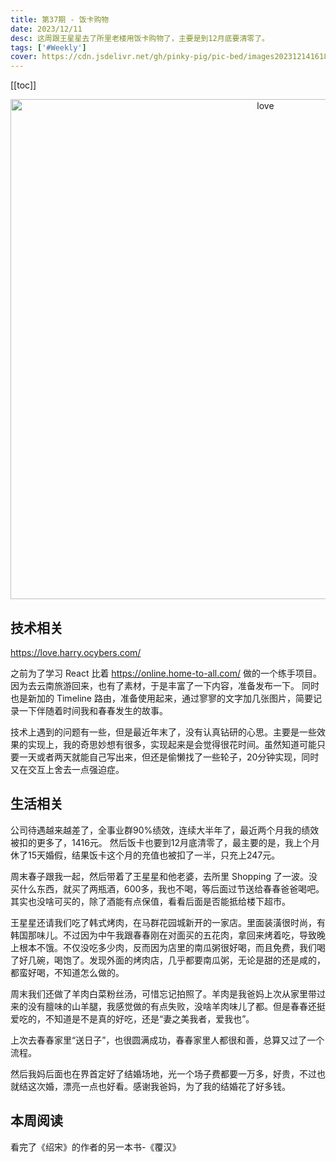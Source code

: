 ```yaml
---
title: 第37期 - 饭卡购物
date: 2023/12/11
desc: 这周跟王星星去了所里老楼用饭卡购物了，主要是到12月底要清零了。
tags: ['#Weekly']
cover: https://cdn.jsdelivr.net/gh/pinky-pig/pic-bed/images20231214161837.png
---
```


[[toc]]

<p align="center">
  <img alt="love" src="https://cdn.jsdelivr.net/gh/pinky-pig/pic-bed/images20231214161837.png" width=800 />
</p>

## 技术相关

<https://love.harry.ocybers.com/>

之前为了学习 React 比着 <https://online.home-to-all.com/> 做的一个练手项目。
因为去云南旅游回来，也有了素材，于是丰富了一下内容，准备发布一下。
同时也是新加的 Timeline 路由，准备使用起来，通过寥寥的文字加几张图片，简要记录一下伴随着时间我和春春发生的故事。

技术上遇到的问题有一些，但是最近年末了，没有认真钻研的心思。主要是一些效果的实现上，我的奇思妙想有很多，实现起来是会觉得很花时间。虽然知道可能只要一天或者两天就能自己写出来，但还是偷懒找了一些轮子，20分钟实现，同时又在交互上舍去一点强迫症。

## 生活相关

公司待遇越来越差了，全事业群90%绩效，连续大半年了，最近两个月我的绩效被扣的更多了，1416元。
然后饭卡也要到12月底清零了，最主要的是，我上个月休了15天婚假，结果饭卡这个月的充值也被扣了一半，只充上247元。

周末春子跟我一起，然后带着了王星星和他老婆，去所里 Shopping 了一波。没买什么东西，就买了两瓶酒，600多，我也不喝，等后面过节送给春春爸爸喝吧。其实也没啥可买的，除了酒能有点保值，看看后面是否能抵给楼下超市。

王星星还请我们吃了韩式烤肉，在马群花园城新开的一家店。里面装潢很时尚，有韩国那味儿。不过因为中午我跟春春刚在对面买的五花肉，拿回来烤着吃，导致晚上根本不饿。不仅没吃多少肉，反而因为店里的南瓜粥很好喝，而且免费，我们喝了好几碗，喝饱了。发现外面的烤肉店，几乎都要南瓜粥，无论是甜的还是咸的，都蛮好喝，不知道怎么做的。

周末我们还做了羊肉白菜粉丝汤，可惜忘记拍照了。羊肉是我爸妈上次从家里带过来的没有膻味的山羊腿，我感觉做的有点失败，没啥羊肉味儿了都。但是春春还挺爱吃的，不知道是不是真的好吃，还是“妻之美我者，爱我也”。

上次去春春家里“送日子”，也很圆满成功，春春家里人都很和善，总算又过了一个流程。

然后我妈后面也在界首定好了结婚场地，光一个场子费都要一万多，好贵，不过也就结这次婚，漂亮一点也好看。感谢我爸妈，为了我的结婚花了好多钱。

## 本周阅读

看完了《绍宋》的作者的另一本书-《覆汉》
